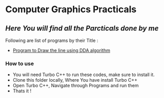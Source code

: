 # Computer Graphics Practicals
## _Here You will find all the Parcticals done by me_
Following are list of programs by their Title :
- [Program to Draw the line using DDA algorithm](./Practical_1/)

### How to use

- You will need Turbo C++ to run these codes, make sure to install it.
- Clone this folder locally, Where You have install Turbo C++
- Open Turbo C++, Navigate through Programs and run them
- Thats it !

